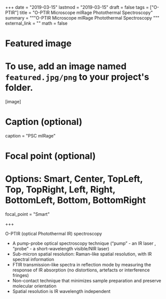 +++
date = "2019-03-15"
lastmod = "2019-03-15"
draft = false
tags = ["O-PTIR"]
title = "O-PTIR Microscope mIRage Photothermal Spectroscopy"
summary = """O-PTIR Microscope mIRage Photothermal Spectroscopy
"""
external_link = ""
math = false

# Featured image
# To use, add an image named `featured.jpg/png` to your project's folder. 
[image]
  # Caption (optional)
  caption = "PSC mIRage"
  
  # Focal point (optional)
  # Options: Smart, Center, TopLeft, Top, TopRight, Left, Right, BottomLeft, Bottom, BottomRight
  focal_point = "Smart"

+++

O-PTIR (optical Photothermal IR) spectroscopy

- A pump-probe optical spectroscopy technique (“pump” - an IR laser , “probe” - a short-wavelength visible/NIR laser)
- Sub-micron spatial resolution: Raman-like spatial resolution, with IR spectral information
- FTIR transmission-like spectra in reflection mode by measuring the response of IR absorption (no distortions, artefacts or interference fringes) 
- Non-contact technique that minimizes sample preparation and preserve molecular orientation
- Spatial resolution is IR wavelength independent

